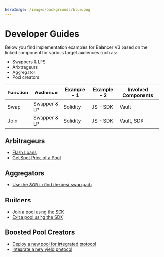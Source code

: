 ```yaml
---
heroImage: /images/backgrounds/blue.png
---
```


# Developer Guides

Below you find implementation examples for Balancer V3 based on the linked component for various target audiences such as:

- Swappers & LPS
- Arbitrageurs
- Aggregator
- Pool creators

| Function | Audience     | Example - 1 | Example - 2 | Involved Components |
| -------- | ------------ | ----------- | ----------- | ------------------- |
| Swap     | Swapper & LP | Solidity    | JS - SDK    | Vault               |
| Join     | Swapper & LP | Solidity    | JS - SDK    | Vault, SDK          |

## Arbitrageurs

- [Flash Loans](/guides/arbitrageurs/flash-loans.md)
- [Get Spot Price of a Pool](/guides/arbitrageurs/get-spot-price.md)

## Aggregators

- [Use the SOR to find the best swap path](/guides/aggregators/sor-basics.md)

## Builders

- [Join a pool using the SDK](/guides/builders/join-pool.md)
- [Exit a pool using the SDK](/guides/builders/exit-pool.md)

## Boosted Pool Creators

- [Deploy a new pool for integrated protocol](/guides/boosted-pool-creators/new-pool.md)
- [Integrate a new yield protocol](/guides/boosted-pool-creators/new-protocol.md)
